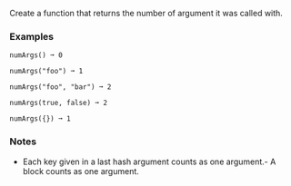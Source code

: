 
Create a function that returns the number of argument it was called with.

### Examples

```
numArgs() ➞ 0

numArgs("foo") ➞ 1

numArgs("foo", "bar") ➞ 2

numArgs(true, false) ➞ 2

numArgs({}) ➞ 1
```

### Notes
- Each key given in a last hash argument counts as one argument.- A block counts as one argument.